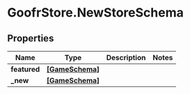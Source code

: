 # GoofrStore.NewStoreSchema

## Properties
Name | Type | Description | Notes
------------ | ------------- | ------------- | -------------
**featured** | [**[GameSchema]**](GameSchema.md) |  | 
**_new** | [**[GameSchema]**](GameSchema.md) |  | 
